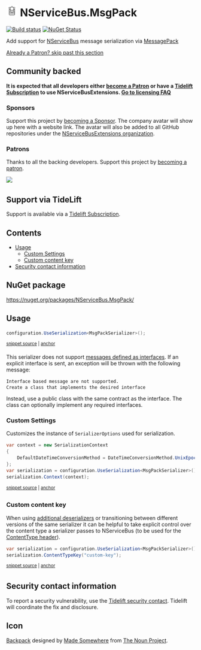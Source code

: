<!--
GENERATED FILE - DO NOT EDIT
This file was generated by [MarkdownSnippets](https://github.com/SimonCropp/MarkdownSnippets).
Source File: /readme.source.md
To change this file edit the source file and then run MarkdownSnippets.
-->

# <img src="/src/icon.png" height="30px"> NServiceBus.MsgPack

[![Build status](https://ci.appveyor.com/api/projects/status/kw7arku40y7ub2ld/branch/master?svg=true)](https://ci.appveyor.com/project/SimonCropp/nservicebus-msgpack)
[![NuGet Status](https://img.shields.io/nuget/v/NServiceBus.MsgPack.svg)](https://www.nuget.org/packages/NServiceBus.MsgPack/)

Add support for [NServiceBus](https://docs.particular.net/nservicebus/) message serialization via [MessagePack](https://github.com/msgpack/msgpack-cli)


<!--- StartOpenCollectiveBackers -->

[Already a Patron? skip past this section](#endofbacking)


## Community backed

**It is expected that all developers either [become a Patron](https://opencollective.com/nservicebusextensions/contribute/patron-6976) or have a [Tidelift Subscription](#support-via-tidelift) to use NServiceBusExtensions. [Go to licensing FAQ](https://github.com/NServiceBusExtensions/Home/#licensingpatron-faq)**


### Sponsors

Support this project by [becoming a Sponsor](https://opencollective.com/nservicebusextensions/contribute/sponsor-6972). The company avatar will show up here with a website link. The avatar will also be added to all GitHub repositories under the [NServiceBusExtensions organization](https://github.com/NServiceBusExtensions).


### Patrons

Thanks to all the backing developers. Support this project by [becoming a patron](https://opencollective.com/nservicebusextensions/contribute/patron-6976).

<img src="https://opencollective.com/nservicebusextensions/tiers/patron.svg?width=890&avatarHeight=60&button=false">

<a href="#" id="endofbacking"></a>

<!--- EndOpenCollectiveBackers -->


## Support via TideLift

Support is available via a [Tidelift Subscription](https://tidelift.com/subscription/pkg/nuget-nservicebus.msgpack?utm_source=nuget-nservicebus.msgpack&utm_medium=referral&utm_campaign=enterprise).


<!-- toc -->
## Contents

  * [Usage](#usage)
    * [Custom Settings](#custom-settings)
    * [Custom content key](#custom-content-key)
  * [Security contact information](#security-contact-information)<!-- endtoc -->


## NuGet package

https://nuget.org/packages/NServiceBus.MsgPack/


## Usage

<!-- snippet: MsgPackSerialization -->
<a id='snippet-msgpackserialization'/></a>
```cs
configuration.UseSerialization<MsgPackSerializer>();
```
<sup><a href='/src/Tests/Snippets/Usage.cs#L9-L13' title='File snippet `msgpackserialization` was extracted from'>snippet source</a> | <a href='#snippet-msgpackserialization' title='Navigate to start of snippet `msgpackserialization`'>anchor</a></sup>
<!-- endsnippet -->

This serializer does not support [messages defined as interfaces](https://docs.particular.net/nservicebus/messaging/messages-as-interfaces). If an explicit interface is sent, an exception will be thrown with the following message:

```
Interface based message are not supported.
Create a class that implements the desired interface
```

Instead, use a public class with the same contract as the interface. The class can optionally implement any required interfaces.


### Custom Settings

Customizes the instance of `SerializerOptions` used for serialization.

<!-- snippet: MsgPackCustomSettings -->
<a id='snippet-msgpackcustomsettings'/></a>
```cs
var context = new SerializationContext
{
    DefaultDateTimeConversionMethod = DateTimeConversionMethod.UnixEpoc
};
var serialization = configuration.UseSerialization<MsgPackSerializer>();
serialization.Context(context);
```
<sup><a href='/src/Tests/Snippets/Usage.cs#L18-L27' title='File snippet `msgpackcustomsettings` was extracted from'>snippet source</a> | <a href='#snippet-msgpackcustomsettings' title='Navigate to start of snippet `msgpackcustomsettings`'>anchor</a></sup>
<!-- endsnippet -->


### Custom content key

When using [additional deserializers](https://docs.particular.net/nservicebus/serialization/#specifying-additional-deserializers) or transitioning between different versions of the same serializer it can be helpful to take explicit control over the content type a serializer passes to NServiceBus (to be used for the [ContentType header](https://docs.particular.net/nservicebus/messaging/headers#serialization-headers-nservicebus-contenttype)).

<!-- snippet: MsgPackContentTypeKey -->
<a id='snippet-msgpackcontenttypekey'/></a>
```cs
var serialization = configuration.UseSerialization<MsgPackSerializer>();
serialization.ContentTypeKey("custom-key");
```
<sup><a href='/src/Tests/Snippets/Usage.cs#L32-L37' title='File snippet `msgpackcontenttypekey` was extracted from'>snippet source</a> | <a href='#snippet-msgpackcontenttypekey' title='Navigate to start of snippet `msgpackcontenttypekey`'>anchor</a></sup>
<!-- endsnippet -->


## Security contact information

To report a security vulnerability, use the [Tidelift security contact](https://tidelift.com/security). Tidelift will coordinate the fix and disclosure.


## Icon

[Backpack](https://thenounproject.com/term/backpack/763062/) designed by [Made Somewhere](https://thenounproject.com/made.somewhere/) from [The Noun Project](https://thenounproject.com).
